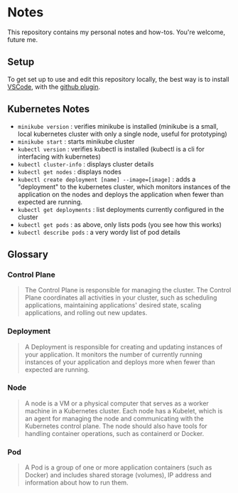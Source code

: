# Notes
This repository contains my personal notes and how-tos. You're welcome, future
me.

## Setup
To get set up to use and edit this repository locally, the best way is to
install [VSCode](https://code.visualstudio.com/Download), with the [github 
plugin](<vscode:extension/GitHub.vscode-pull-request-github>).

## Kubernetes Notes
- `minikube version` : verifies minikube is installed (minikube is a small,
local kubernetes cluster with only a single node, useful for prototyping)
- `minikube start` : starts minikube cluster
- `kubectl version` : verifies kubectl is installed (kubectl is a cli for
interfacing with kubernetes)
- `kubectl cluster-info` : displays cluster details
- `kubectl get nodes` : displays nodes
- `kubectl create deployment [name] --image=[image]` : adds a "deployment" to
the kubernetes cluster, which monitors instances of the application on the nodes
and deploys the application when fewer than expected are running.
- `kubectl get deployments` : list deployments currently configured in the
cluster
- `kubectl get pods` : as above, only lists pods (you see how this works)
- `kubectl describe pods` : a very wordy list of pod details

## Glossary
### Control Plane
> The Control Plane is responsible for managing the cluster. The Control Plane coordinates all activities in your cluster, such as scheduling applications, maintaining applications' desired state, scaling applications, and rolling out new updates.
### Deployment
> A Deployment is responsible for creating and updating instances of your application. It monitors the number of currently running instances of your
application and deploys more when fewer than expected are running.
### Node
> A node is a VM or a physical computer that serves as a worker machine in a Kubernetes cluster. Each node has a Kubelet, which is an agent for managing the node and communicating with the Kubernetes control plane. The node should also have tools for handling container operations, such as containerd or Docker.
### Pod
> A Pod is a group of one or more application containers (such as Docker) and includes shared storage (volumes), IP address and information about how to run them.